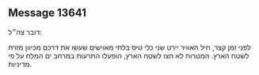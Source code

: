 ## Message 13641

דובר צה״ל:

לפני זמן קצר, חיל האוויר יירט שני כלי טיס בלתי מאוישים שעשו את דרכם מכיוון מזרח לשטח הארץ.
המטרות לא חצו לשטח הארץ, הופעלו התרעות במרחב ים המלח על פי מדיניות.

